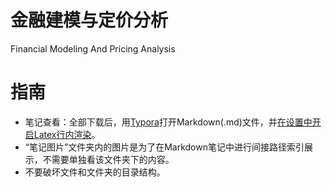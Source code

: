 # 金融建模与定价分析
Financial Modeling And Pricing Analysis<br/>
# 指南
* 笔记查看：全部下载后，用[Typora](https://www.typora.io/)打开Markdown(.md)文件，并[在设置中开启Latex行内渲染](https://www.cnblogs.com/144823836yj/p/10263070.html)。<br/>
* “笔记图片”文件夹内的图片是为了在Markdown笔记中进行间接路径索引展示，不需要单独看该文件夹下的内容。<br/>
* 不要破坏文件和文件夹的目录结构。<br/>
